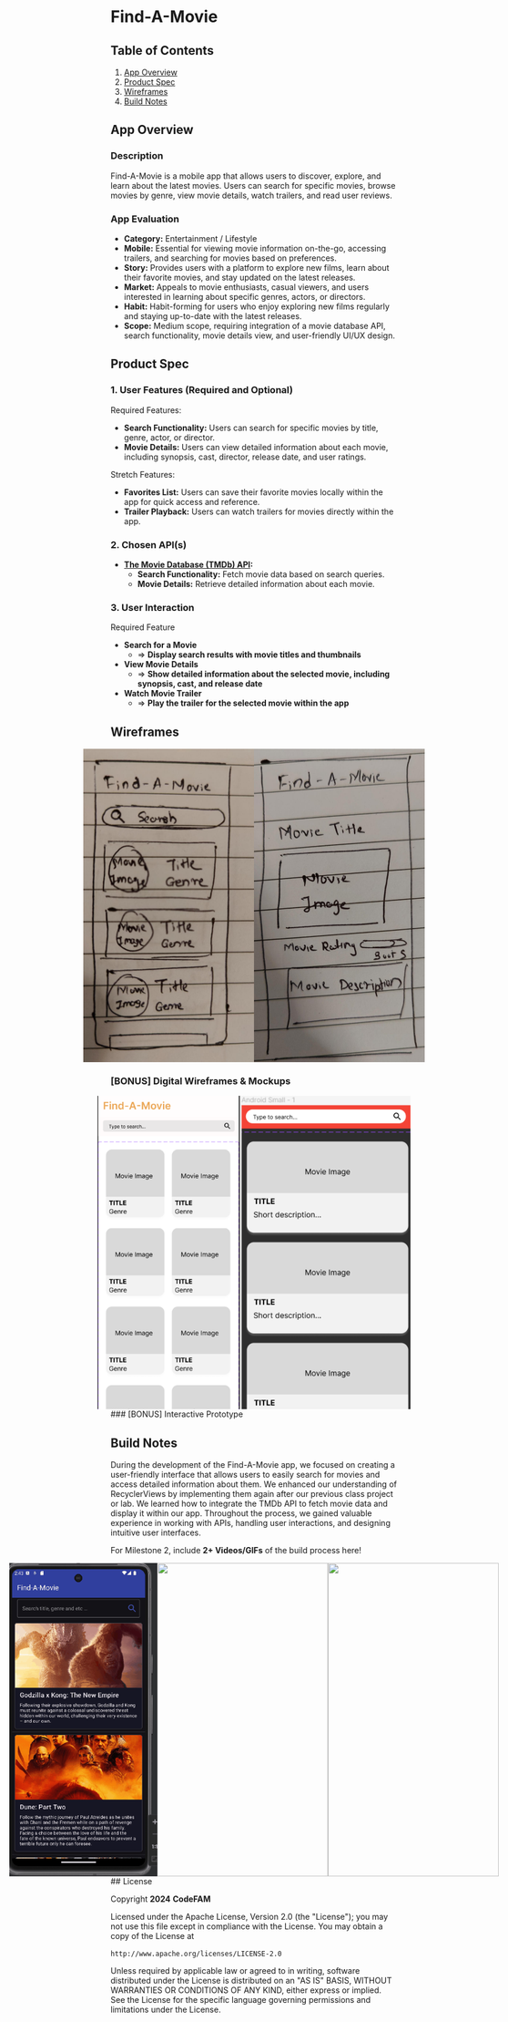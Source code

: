 # **Find-A-Movie**

## Table of Contents

1. [App Overview](#app-overview)
2. [Product Spec](#product-spec)
3. [Wireframes](#wireframes)
4. [Build Notes](#build-notes)

## App Overview

### Description 

Find-A-Movie is a mobile app that allows users to discover, explore, and learn about the latest movies. Users can search for specific movies, browse movies by genre, view movie details, 
watch trailers, and read user reviews.

### App Evaluation

- **Category:** Entertainment / Lifestyle
- **Mobile:** Essential for viewing movie information on-the-go, accessing trailers, and searching for movies based on preferences.
- **Story:** Provides users with a platform to explore new films, learn about their favorite movies, and stay updated on the latest releases.
- **Market:** Appeals to movie enthusiasts, casual viewers, and users interested in learning about specific genres, actors, or directors.
- **Habit:** Habit-forming for users who enjoy exploring new films regularly and staying up-to-date with the latest releases.
- **Scope:** Medium scope, requiring integration of a movie database API, search functionality, movie details view, and user-friendly UI/UX design.


## Product Spec

### 1. User Features (Required and Optional)

Required Features:

- **Search Functionality:** Users can search for specific movies by title, genre, actor, or director.
- **Movie Details:** Users can view detailed information about each movie, including synopsis, cast, director, release date, and user ratings.

Stretch Features:

- **Favorites List:** Users can save their favorite movies locally within the app for quick access and reference.
- **Trailer Playback:** Users can watch trailers for movies directly within the app.

### 2. Chosen API(s)
- **[The Movie Database (TMDb) API](https://www.themoviedb.org/documentation/api):**
  - **Search Functionality:** Fetch movie data based on search queries.
  - **Movie Details:** Retrieve detailed information about each movie.

### 3. User Interaction

Required Feature

- **Search for a Movie**
  - => **Display search results with movie titles and thumbnails**
- **View Movie Details**
  - => **Show detailed information about the selected movie, including synopsis, cast, and release date**
- **Watch Movie Trailer**
  - => **Play the trailer for the selected movie within the app**

## Wireframes
<div style="display: flex; justify-content: center;">
    <img src="https://github.com/CodeFAM22/Find-A-Movie/blob/main/prototype_1.jpg" width=300 height=550>
    <img src="https://github.com/CodeFAM22/Find-A-Movie/blob/main/prototype_2.jpg" width=300 height=550>
</div>

### [BONUS] Digital Wireframes & Mockups
<div style="display: flex; justify-content: center;">
<img src="https://github.com/CodeFAM22/Find-A-Movie/blob/main/Digital_Prototype.png" width=300 height=550>
<img src="https://github.com/CodeFAM22/Find-A-Movie/blob/main/Digital_Prototype_2.png" width=300 height=550>
</div>
### [BONUS] Interactive Prototype

## Build Notes

During the development of the Find-A-Movie app, we focused on creating a user-friendly interface that allows users to easily search for movies and access detailed information 
about them. We enhanced our understanding of RecyclerViews by implementing them again after our previous class project or lab. We learned how to integrate the TMDb API to fetch 
movie data and display it within our app. Throughout the process, we gained valuable experience in working with APIs, handling user interactions, and designing intuitive user 
interfaces.

For Milestone 2, include **2+ Videos/GIFs** of the build process here!
<div style="display: flex; justify-content: center;">
  <img src="https://github.com/CodeFAM22/Find-A-Movie/blob/main/Demo/Demo_1.gif" width=300 height=550>
  <img src="https://github.com/CodeFAM22/Find-A-Movie/blob/main/Demo/Demo_2.gif" width=300 height=550>
  <img src="https://github.com/CodeFAM22/Find-A-Movie/blob/main/Demo/Demo_3.gif" width=300 height=550>
</div>
## License

Copyright **2024** **CodeFAM**

Licensed under the Apache License, Version 2.0 (the "License");
you may not use this file except in compliance with the License.
You may obtain a copy of the License at

    http://www.apache.org/licenses/LICENSE-2.0

Unless required by applicable law or agreed to in writing, software
distributed under the License is distributed on an "AS IS" BASIS,
WITHOUT WARRANTIES OR CONDITIONS OF ANY KIND, either express or implied.
See the License for the specific language governing permissions and
limitations under the License.
